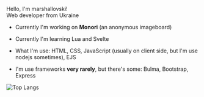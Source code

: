 Hello, I'm marshallovski!
<br>
Web developer from Ukraine

   * Currently I'm working on **Monori** (an anonymous imageboard)

   * Currently I'm learning Lua and Svelte

   * What I'm use: HTML, CSS, JavaScript (usually on client side, but I'm use nodejs sometimes), EJS
   
   * I'm use frameworks **very rarely**, but there's some: Bulma, Bootstrap, Express
   

![Top Langs](https://github-readme-stats.vercel.app/api/top-langs/?username=marshallovski&layout=compact&theme=dark&count_private=false)

